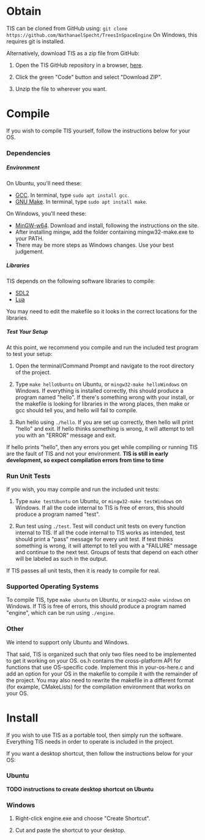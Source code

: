 # Obtain

TIS can be cloned from GitHub using:
`git clone https://github.com/NathanaelSpecht/TreesInSpaceEngine`
On Windows, this requires git is installed.

Alternatively, download TIS as a zip file from GitHub:
1. Open the TIS GitHub repository in a browser, [here](https://github.com/NathanaelSpecht/TreesInSpaceEngine).

2. Click the green "Code" button and select "Download ZIP".

3. Unzip the file to wherever you want.

# Compile

If you wish to compile TIS yourself, follow the instructions below for your OS.

### Dependencies

##### Environment

On Ubuntu, you'll need these:
- [GCC](https://gcc.gnu.org). In terminal, type `sudo apt install gcc`.
- [GNU Make](https://gnu.org/software/make). In terminal, type `sudo apt install make`.

On Windows, you'll need these:
- [MinGW-w64](https://mingw-w64.org). Download and install, following the instructions on the site.
- After installing mingw, add the folder containing mingw32-make.exe to your PATH.
- There may be more steps as Windows changes. Use your best judgement.

##### Libraries

TIS depends on the following software libraries to compile:
- [SDL2](https://libsdl.org)
- [Lua](http://lua.org/home.html)

You may need to edit the makefile so it looks in the correct locations for the libraries.

##### Test Your Setup

At this point, we recommend you compile and run the included test program to test your setup:

1. Open the terminal/Command Prompt and navigate to the root directory of the project.

2. Type `make helloUbuntu` on Ubuntu, or `mingw32-make helloWindows` on Windows.
If everything is installed correctly, this should produce a program named "hello".
If there's something wrong with your install, or the makefile is looking for libraries in the wrong places, then make or gcc should tell you, and hello will fail to compile.

3. Run hello using `./hello`.
If you are set up correctly, then hello will print "hello" and exit.
If hello thinks something is wrong, it will attempt to tell you with an "ERROR" message and exit.

If hello prints "hello", then any errors you get while compiling or running TIS are the fault of TIS and not your environment.
**TIS is still in early development, so expect compilation errors from time to time**

### Run Unit Tests

If you wish, you may compile and run the included unit tests:

1. Type `make testUbuntu` on Ubuntu, or `mingw32-make testWindows` on Windows.
If all the code internal to TIS is free of errors, this should produce a program named "test".

2. Run test using `./test`.
Test will conduct unit tests on every function internal to TIS.
If all the code internal to TIS works as intended, test should print a "pass" message for every unit test.
If test thinks something is wrong, it will attempt to tell you with a "FAILURE" message and continue to the next test.
Groups of tests that depend on each other will be labeled as such in the output.

If TIS passes all unit tests, then it is ready to compile for real.

### Supported Operating Systems

To compile TIS, type `make ubuntu` on Ubuntu, or `mingw32-make windows` on Windows.
If TIS is free of errors, this should produce a program named "engine", which can be run using `./engine`.

### Other

We intend to support only Ubuntu and Windows. 

That said, TIS is organized such that only two files need to be implemented to get it working on your OS.
os.h contains the cross-platform API for functions that use OS-specific code.
Implement this in your-os-here.c and add an option for your OS in the makefile to compile it with the remainder of the project.
You may also need to rewrite the makefile in a different format (for example, CMakeLists) for the compilation environment that works on your OS.

# Install

If you wish to use TIS as a portable tool, then simply run the software.
Everything TIS needs in order to operate is included in the project.

If you want a desktop shortcut, then follow the instructions below for your OS:

### Ubuntu

**TODO instructions to create desktop shortcut on Ubuntu**

### Windows

1. Right-click engine.exe and choose "Create Shortcut".

2. Cut and paste the shortcut to your desktop.

